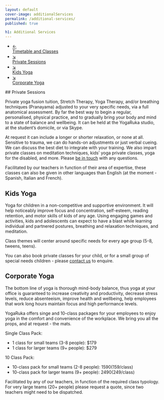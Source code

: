 ```yaml
---
layout: default
cover-image: additionalServices
permalink: /additional-services/
published: true

h1: Additional Services
---
```


<div class="container container--sm">
  <div class="JumpLinks">
    <ul>
      <li>
        <a class="link" href="/timetable">
          <span>←</span>
          <div>Timetable and Classes</div>
        </a>
      </li>
      <li>
        <a class="link" href="#private-sessions">
          <span>↘</span>
          <div>Private Sessions</div>
        </a>
      </li>
      <li>
        <a class="link" href="#kids-yoga">
          <span>↘</span>
          <div>Kids Yoga</div>
        </a>
      </li>
      <li>
        <a class="link" href="#corporate-yoga">
          <span>↘</span>
          <div>Corporate Yoga</div>
        </a>
      </li>
    </ul>
  </div>
</div>

<section markdown="1" class="Longform Longform--blogpost">
## Private Sessions

Private yoga fusion tuition, Stretch Therapy, Yoga Therapy, and/or breathing techniques (Pranayama) adjusted to your very specific needs, via a full anatomical assessment. By far the best way to begin a regular, personalised, physical practice, and to gradually bring your body and mind to a state of balance and wellbeing. It can be held at the YogaRuka studio, at the student’s domicile, or via Skype.

At request it can include a longer or shorter relaxation, or none at all. Sensitive to trauma, we can do hands-on adjustments or just verbal cueing. We can discuss the best diet to integrate with your training. We also impart private classes on meditation techniques, kids’ yoga private classes, yoga for the disabled, and more. Please [be in touch](/contact) with any questions.

Facilitated by our teachers in function of their area of expertise, these classes can also be given in other languages than English (at the moment - Spanish, Italian and French).

## Kids Yoga

Yoga for children in a non-competitive and supportive environment. It will help noticeably improve focus and concentration, self-esteem, reading retention, and motor skills of kids of any age. Using engaging games and activities, kids and adolescents can expect to have a blast while learning individual and partnered postures, breathing and relaxation techniques, and meditation.

Class themes will center around specific needs for every age group (5-8, tweens, teens).

You can also book private classes for your child, or for a small group of special needs children - please [contact us](/contact) to enquire.

## Corporate Yoga

The bottom line of yoga is thorough mind-body balance, thus yoga at your office is guaranteed to increase creativity and productivity, decrease stress levels, reduce absenteeism, improve health and wellbeing, help employees that work long hours maintain focus and high performance levels.

YogaRuka offers singe and 10-class packages for your employees to enjoy yoga in the comfort and convenience of the workplace. We bring you all the props, and at request - the mats.

Single Class Pack:

- 1 class for small teams (3-8 people): $179
- 1 class for larger teams (9+ people): $279


10 Class Pack:

- 10-class pack for small teams (2-8 people): $1590 ($159/class)
- 10-class pack for larger teams (9+ people): $2490 ($249/class)

Facilitated by any of our teachers, in function of the required class typology. For very large teams (20+ people) please request a quote, since two teachers might need to be dispatched.


</section>